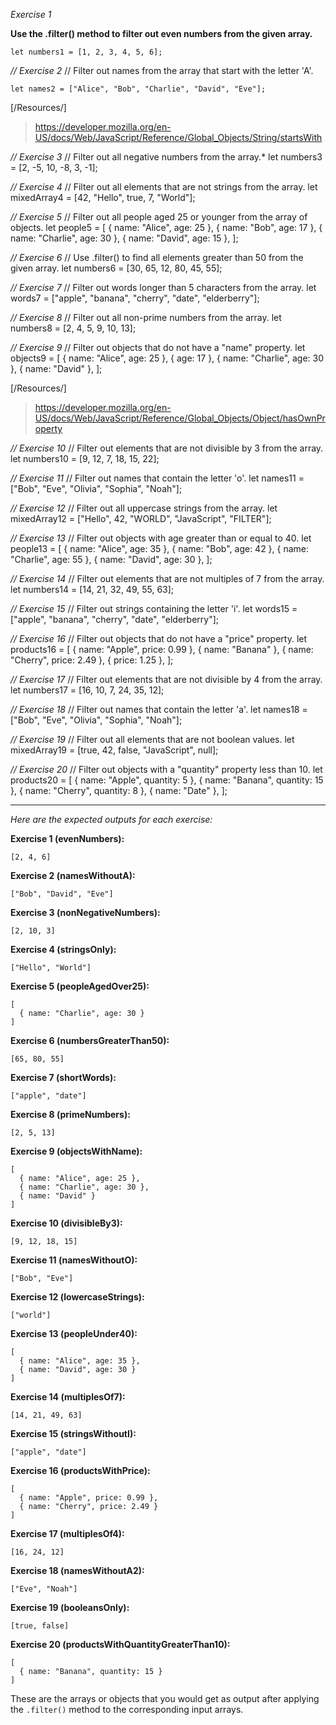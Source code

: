 *Exercise 1*

**Use the .filter() method to filter out even numbers from the given array.**

```
let numbers1 = [1, 2, 3, 4, 5, 6];
```

*// Exercise 2*
// Filter out names from the array that start with the letter 'A'.
```
let names2 = ["Alice", "Bob", "Charlie", "David", "Eve"];
```

[/Resources/]

> https://developer.mozilla.org/en-US/docs/Web/JavaScript/Reference/Global_Objects/String/startsWith

*// Exercise 3*
// Filter out all negative numbers from the array.*
let numbers3 = [2, -5, 10, -8, 3, -1];

*// Exercise 4*
// Filter out all elements that are not strings from the array.
let mixedArray4 = [42, "Hello", true, 7, "World"];

*// Exercise 5*
// Filter out all people aged 25 or younger from the array of objects.
let people5 = [
  { name: "Alice", age: 25 },
  { name: "Bob", age: 17 },
  { name: "Charlie", age: 30 },
  { name: "David", age: 15 },
];

*// Exercise 6*
// Use .filter() to find all elements greater than 50 from the given array.
let numbers6 = [30, 65, 12, 80, 45, 55];

*// Exercise 7*
// Filter out words longer than 5 characters from the array.
let words7 = ["apple", "banana", "cherry", "date", "elderberry"];

*// Exercise 8*
// Filter out all non-prime numbers from the array.
let numbers8 = [2, 4, 5, 9, 10, 13];

*// Exercise 9*
// Filter out objects that do not have a "name" property.
let objects9 = [
  { name: "Alice", age: 25 },
  { age: 17 },
  { name: "Charlie", age: 30 },
  { name: "David" },
];

[/Resources/]

> https://developer.mozilla.org/en-US/docs/Web/JavaScript/Reference/Global_Objects/Object/hasOwnProperty

*// Exercise 10*
// Filter out elements that are not divisible by 3 from the array.
let numbers10 = [9, 12, 7, 18, 15, 22];

*// Exercise 11*
// Filter out names that contain the letter 'o'.
let names11 = ["Bob", "Eve", "Olivia", "Sophia", "Noah"];

*// Exercise 12*
// Filter out all uppercase strings from the array.
let mixedArray12 = ["Hello", 42, "WORLD", "JavaScript", "FILTER"];

*// Exercise 13*
// Filter out objects with age greater than or equal to 40.
let people13 = [
  { name: "Alice", age: 35 },
  { name: "Bob", age: 42 },
  { name: "Charlie", age: 55 },
  { name: "David", age: 30 },
];

*// Exercise 14*
// Filter out elements that are not multiples of 7 from the array.
let numbers14 = [14, 21, 32, 49, 55, 63];

*// Exercise 15*
// Filter out strings containing the letter 'i'.
let words15 = ["apple", "banana", "cherry", "date", "elderberry"];

*// Exercise 16*
// Filter out objects that do not have a "price" property.
let products16 = [
  { name: "Apple", price: 0.99 },
  { name: "Banana" },
  { name: "Cherry", price: 2.49 },
  { price: 1.25 },
];

*// Exercise 17*
// Filter out elements that are not divisible by 4 from the array.
let numbers17 = [16, 10, 7, 24, 35, 12];

*// Exercise 18*
// Filter out names that contain the letter 'a'.
let names18 = ["Bob", "Eve", "Olivia", "Sophia", "Noah"];

*// Exercise 19*
// Filter out all elements that are not boolean values.
let mixedArray19 = [true, 42, false, "JavaScript", null];

*// Exercise 20*
// Filter out objects with a "quantity" property less than 10.
let products20 = [
  { name: "Apple", quantity: 5 },
  { name: "Banana", quantity: 15 },
  { name: "Cherry", quantity: 8 },
  { name: "Date" },
];

---

*Here are the expected outputs for each exercise:*

**Exercise 1 (evenNumbers):**
```
[2, 4, 6]
```

**Exercise 2 (namesWithoutA):**
```
["Bob", "David", "Eve"]
```

**Exercise 3 (nonNegativeNumbers):**
```
[2, 10, 3]
```

**Exercise 4 (stringsOnly):**
```
["Hello", "World"]
```

**Exercise 5 (peopleAgedOver25):**
```
[
  { name: "Charlie", age: 30 }
]
```

**Exercise 6 (numbersGreaterThan50):**
```
[65, 80, 55]
```

**Exercise 7 (shortWords):**
```
["apple", "date"]
```

**Exercise 8 (primeNumbers):**
```
[2, 5, 13]
```

**Exercise 9 (objectsWithName):**
```
[
  { name: "Alice", age: 25 },
  { name: "Charlie", age: 30 },
  { name: "David" }
]
```

**Exercise 10 (divisibleBy3):**
```
[9, 12, 18, 15]
```

**Exercise 11 (namesWithoutO):**
```
["Bob", "Eve"]
```

**Exercise 12 (lowercaseStrings):**
```
["world"]
```

**Exercise 13 (peopleUnder40):**
```
[
  { name: "Alice", age: 35 },
  { name: "David", age: 30 }
]
```

**Exercise 14 (multiplesOf7):**
```
[14, 21, 49, 63]
```

**Exercise 15 (stringsWithoutI):**
```
["apple", "date"]
```

**Exercise 16 (productsWithPrice):**
```
[
  { name: "Apple", price: 0.99 },
  { name: "Cherry", price: 2.49 }
]
```

**Exercise 17 (multiplesOf4):**
```
[16, 24, 12]
```

**Exercise 18 (namesWithoutA2):**
```
["Eve", "Noah"]
```

**Exercise 19 (booleansOnly):**
```
[true, false]
```

**Exercise 20 (productsWithQuantityGreaterThan10):**
```
[
  { name: "Banana", quantity: 15 }
]
```

These are the arrays or objects that you would get as output after applying the `.filter()` method to the corresponding input arrays.